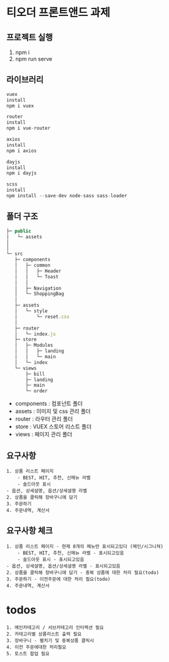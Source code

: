 # 티오더 프론트앤드 과제

## 프로젝트 실행
 1. npm i
 2. npm run serve

## 라이브러리
```jsx
vuex
install 
npm i vuex

router
install 
npm i vue-router

axios
install 
npm i axios

dayjs
install 
npm i dayjs

scss
install 
npm install --save-dev node-sass sass-loader
```
## 폴더 구조
```jsx
├─ public
│   └─ assets
│     
│    
└─ src
   ├─ components
   │   ├─ common
   │   │   ├─ Header
   │   │   └─ Toast
   │   │ 
   │   ├─ Navigation
   │   └─ ShoppingBag
   │ 
   ├─ assets
   │   └─ style
   │       └─ reset.css
   │   
   ├─ router
   │   └─ index.js
   ├─ store
   │   ├─ Modules
   │   │   ├─ landing
   │   │   └─ main
   │   └─ index
   └─ views
       ├─ bill
       ├─ landing
       ├─ main
       └─ order
```
+ components : 컴포넌트 폴더
+ assets : 이미지 및 css 관리 폴더
+ router : 라우터 관리 폴더
+ store : VUEX 스토어 리스트 폴더
+ views : 페이지 관리 폴더

## 요구사항
	1. 상품 리스트 페이지
		- BEST, HIT, 추천, 신메뉴 라벨
		- 솔드아웃 표시
    - 옵션, 상세설명, 옵션/상세설명 라벨
	2. 상품을 클릭해 장바구니에 담기
	3. 주문하기
	4. 주문내역, 계산서

## 요구사항 체크
	1. 상품 리스트 페이지 - 현제 8개의 메뉴만 표시되고있다 (메인/시그니쳐)
		- BEST, HIT, 추천, 신메뉴 라벨 - 표시되고있음
		- 솔드아웃 표시 - 표시되고있음
    - 옵션, 상세설명, 옵션/상세설명 라벨 - 표시되고있음
	2. 상품을 클릭해 장바구니에 담기 - 중복 상품에 대한 처리 필요(todo)
	3. 주문하기 - 이전주문에 대한 처리 필요(todo)
	4. 주문내역, 계산서 
# todos
	1. 메인카테고리 / 서브카테고리 인터렉션 필요
	2. 카테고리별 상품리스트 출력 필요
	3. 장바구니 - 펼치기 및 중복상품 클릭시 
	4. 이전 주문에대한 처리필요
	5. 토스트 팝업 필요

